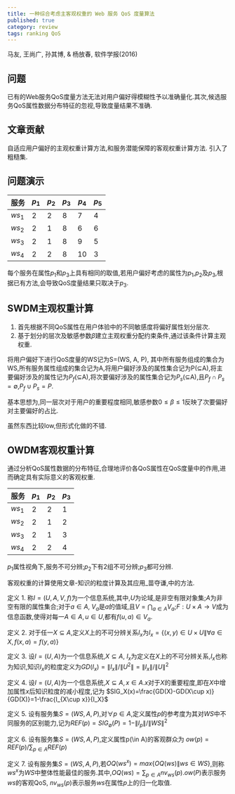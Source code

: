 ```yaml
---
title: 一种综合考虑主客观权重的 Web 服务 QoS 度量算法
published: true
category: review
tags: ranking QoS
---
```

马友, 王尚广, 孙其博, & 杨放春, 软件学报(2016)

## 问题
已有的Web服务QoS度量方法无法对用户偏好得模糊性予以准确量化.其次,候选服务QoS属性数据分布特征的忽视,导致度量结果不准确.

## 文章贡献

自适应用户偏好的主观权重计算方法,和服务潜能保障的客观权重计算方法.
引入了粗糙集.

## 问题演示

服务|$p_1$|$p_2$|$p_3$|$p_4$|$p_5$
-|-|-|-|-|-
$ws_1$|2|2|8|7|4
$ws_2$|2|1|8|6|6
$ws_3$|2|1|8|9|5
$ws_4$|2|2|8|10|3

每个服务在属性$p_1$和$p_3$上具有相同的取值,若用户偏好考虑的属性为$p_1$,$p_2$及$p_3$,根据已有方法,会导致QoS度量结果只取决于$p_3$.


## SWDM主观权重计算

1. 首先根据不同QoS属性在用户体验中的不同敏感度将偏好属性划分层次.
2. 基于划分的层次及敏感参数$\beta$建立主观权重分配约束条件,通过该条件计算主观权重.

将用户偏好下进行QoS度量的WS记为S=(WS, A, P), 其中所有服务组成的集合为WS,所有服务属性组成的集合记为A,将用户偏好涉及的属性集合记为P($\subseteq$A),将主要偏好涉及的属性记为$P_f$($\subseteq$A),将次要偏好涉及的属性集合记为$P_s$($\subseteq$A),且$P_f\cap P_s=\emptyset$,$P_f\cup P_s=P$.


基本思想为,同一层次对于用户的重要程度相同,敏感参数$0\leq\beta\leq 1$反映了次要偏好对主要偏好的占比.

虽然东西比较low,但形式化做的不错.

## OWDM客观权重计算

通过分析QoS属性数据的分布特征,合理地评价各QoS属性在QoS度量中的作用,进而确定具有实际意义的客观权重.

服务|$p_1$|$p_2$|$p_3$
-|-|-|-
$ws_1$|2|2|1
$ws_2$|2|1|2
$ws_3$|2|1|3
$ws_4$|2|2|4

$p_1$属性视角下,服务不可分辨;$p_2$下有2组不可分辨;$p_3$都可分辨.

客观权重的计算使用文章-知识的粒度计算及其应用_苗夺谦,中的方法.

定义 1. 称$I=(U,A,V,f)$为一个信息系统,其中,$U$为论域,是非空有限对象集;$A$为非空有限的属性集合;对于$a\in A$, $V_a$是$a$的值域,且$V=\bigcap_{a\in A}V_a$;$F:U\times A\to V$成为信息函数,使得对每一$A\in A, u\in U$,都有$f(u,a)\in V_a$.

定义 2. 对于任一$X\subseteq A$,定义$X$上的不可分辨关系$I_x$为$I_x=\{(x,y)\in U\times U \| \forall a\in X, f(x,a)=f(y,a)\}$

定义 3. 设$I=(U,A)$为一个信息系统,$X\subseteq A$, $I_x$为定义在$X$上的不可分辨关系,$I_x$也称为知识,知识$I_x$的粒度定义为$GD(I_x)=\|I_x\|/\|U^2\|=\|I_x\|/\|U\|^2$

定义 4. 设$I=(U,A)$为一个信息系统,$X\subseteq A,x\in A$.$x$对于$X$的重要程度,即在$X$中增加属性$x$后知识粒度的减小程度,记为
$SIG_X(x)=\frac{GD(X)-GD(X\cup x)}{GD(X)}=1-\frac{I_{X\cup x}}{I_X}$

定义 5. 设有服务集$S=(WS,A,P)$,对$\forall p \in A$,定义属性$p$的参考度为其对$WS$中不同服务的区别能力,记为$REF(p)=SIG_\emptyset (P)=1-\|I_p\|/ \|WS\|^2$

定义 6. 设有服务集$S=(WS,A,P)$,定义属性p(\in A)的客观群众为 $ow(p)=REF(p)/\sum_{p\in A}REF(p)$

定义 7. 设有服务集$S=(WS,A,P)$,若$OQ(ws^x)=max\{OQ(ws)\|ws\in WS \}$,则称$ws^x$为$WS$中整体性能最佳的服务.其中,$OQ(ws)=\sum_{p\in A} nv_{ws}(p).ow(P)$表示服务$ws$的客观QoS, $nv_{ws}(p)$表示服务$ws$在属性$p$上的归一化取值.
